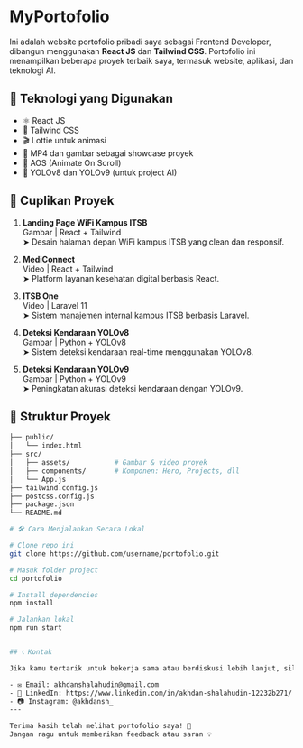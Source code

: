 ﻿# MyPortofolio

Ini adalah website portofolio pribadi saya sebagai Frontend Developer, dibangun menggunakan **React JS** dan **Tailwind CSS**. Portofolio ini menampilkan beberapa proyek terbaik saya, termasuk website, aplikasi, dan teknologi AI.

## 🚀 Teknologi yang Digunakan

- ⚛️ React JS
- 💨 Tailwind CSS
- 🎬 Lottie untuk animasi
- 🎥 MP4 dan gambar sebagai showcase proyek
- 🔀 AOS (Animate On Scroll)
- 🧠 YOLOv8 dan YOLOv9 (untuk project AI)

## 📸 Cuplikan Proyek

1. **Landing Page WiFi Kampus ITSB**  
   Gambar | React + Tailwind  
   ➤ Desain halaman depan WiFi kampus ITSB yang clean dan responsif.

2. **MediConnect**  
   Video | React + Tailwind  
   ➤ Platform layanan kesehatan digital berbasis React.

3. **ITSB One**  
   Video | Laravel 11  
   ➤ Sistem manajemen internal kampus ITSB berbasis Laravel.

4. **Deteksi Kendaraan YOLOv8**  
   Gambar | Python + YOLOv8  
   ➤ Sistem deteksi kendaraan real-time menggunakan YOLOv8.

5. **Deteksi Kendaraan YOLOv9**  
   Gambar | Python + YOLOv9  
   ➤ Peningkatan akurasi deteksi kendaraan dengan YOLOv9.

## 📂 Struktur Proyek

```bash
├── public/
│   └── index.html
├── src/
│   ├── assets/           # Gambar & video proyek
│   ├── components/       # Komponen: Hero, Projects, dll
│   └── App.js
├── tailwind.config.js
├── postcss.config.js
├── package.json
└── README.md

# 🛠 Cara Menjalankan Secara Lokal

# Clone repo ini
git clone https://github.com/username/portofolio.git

# Masuk folder project
cd portofolio

# Install dependencies
npm install

# Jalankan lokal
npm run start


## 📞 Kontak

Jika kamu tertarik untuk bekerja sama atau berdiskusi lebih lanjut, silakan hubungi saya melalui:

- ✉️ Email: akhdanshalahudin@gmail.com
- 💼 LinkedIn: https://www.linkedin.com/in/akhdan-shalahudin-12232b271/
- 📷 Instagram: @akhdansh_
---

Terima kasih telah melihat portofolio saya! 🙌  
Jangan ragu untuk memberikan feedback atau saran 💡

